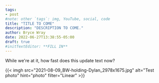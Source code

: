 ```yaml
---
tags:
- post
#note: other `tags`: img, YouTube, social, code
title: "TITLE TO COME"
description: "DESCRIPTION TO COME."
author: Bryce Wray
date: 2022-06-27T13:38:55-05:00
draft: true
#initTextEditor: **FILL IN**
---
```


While we're at it, how fast does this update text now?

{{< imgh src="2021-08-09_BW-holding-Dylan_2978x1675.jpg" alt="Test photo" hint="photo" filter="Linear" >}}


